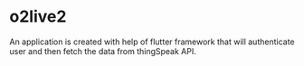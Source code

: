# o2live2

An application is created with help of flutter framework that will authenticate user and then fetch the data from thingSpeak API.

